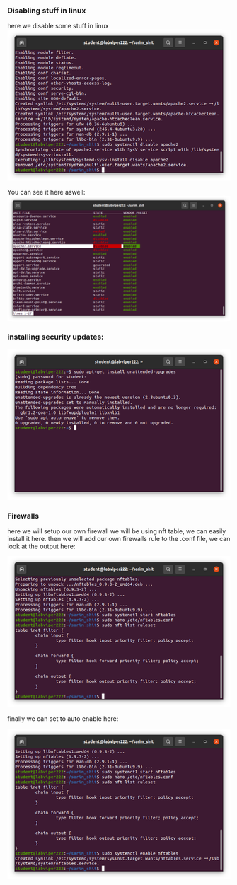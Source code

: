 ### Disabling stuff in linux
here we disable some stuff in linux
![first image on github formats](https://github.com/Mercurycode2002/OS_lab-_semester_4/blob/main/Lab_11/Images/disable_apache.png)

You can see it here aswell:
![the systemctl stuff here:](https://github.com/Mercurycode2002/OS_lab-_semester_4/blob/main/Lab_11/Images/disables_stuff.png)

### installing security updates:
![to update stuff](https://github.com/Mercurycode2002/OS_lab-_semester_4/blob/main/Lab_11/Images/updated.png)

### Firewalls
here we will setup our own firewall we will be using nft table, we can easily install it here. then we will add our own firewalls rule to the .conf file,
we can look at the output here:

![display config of nft table: ](https://github.com/Mercurycode2002/OS_lab-_semester_4/blob/main/Lab_11/Images/nftsetup.png)

finally we can set to auto enable here:

![auto enable nft](https://github.com/Mercurycode2002/OS_lab-_semester_4/blob/main/Lab_11/Images/enablenft.png)
